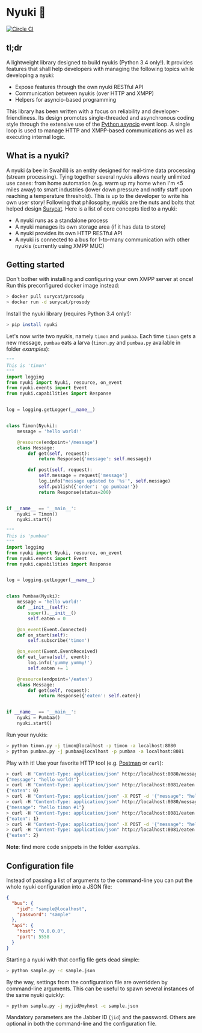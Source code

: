 # Nyuki :bee:

[![Circle CI](https://circleci.com/gh/optiflows/nyuki.svg?style=svg&circle-token=13ac14e1fa136c3488cb48b32ce52347d398e08b)](https://circleci.com/gh/optiflows/nyuki)

## tl;dr
A lightweight library designed to build nyukis (Python 3.4 only!). It provides features that shall help developers with managing the following topics while developing a nyuki:

* Expose features through the own nyuki RESTful API
* Communication between nyukis (over HTTP and XMPP)
* Helpers for asyncio-based programming

This library has been written with a focus on reliability and developer-friendliness. Its design promotes single-threaded and asynchronous coding style through the extensive use of the [Python asyncio](https://docs.python.org/3/library/asyncio.html) event loop. A single loop is used to manage HTTP and XMPP-based communications as well as executing internal logic.

## What is a nyuki?
A nyuki (a bee in Swahili) is an entity designed for real-time data processing (stream processing). Tying together several nyukis allows nearly unlimited use cases: from home automation (e.g. warm up my home when I'm <5 miles away) to smart industries (lower down pressure and notify staff upon reaching a temperature threshold). This is up to the developer to write his own user story! Following that philosophy, nyukis are the nuts and bolts that helped design [Surycat](www.surycat.com).
Here is a list of core concepts tied to a nyuki:

* A nyuki runs as a standalone process
* A nyuki manages its own storage area (if it has data to store)
* A nyuki provides its own HTTP RESTful API
* A nyuki is connected to a bus for 1-to-many communication with other nyukis (currently using XMPP MUC)

## Getting started
Don't bother with installing and configuring your own XMPP server at once! Run this preconfigured docker image instead:

```bash
> docker pull surycat/prosody
> docker run -d surycat/prosody
```

Install the nyuki library (requires Python 3.4 only!):

```bash
> pip install nyuki
```

Let's now write two nyukis, namely `timon` and `pumbaa`. Each time `timon` gets a new message, `pumbaa` eats a larva (`timon.py` and `pumbaa.py` available in folder *examples*):

```python
"""
This is 'timon'
"""
import logging
from nyuki import Nyuki, resource, on_event
from nyuki.events import Event
from nyuki.capabilities import Response


log = logging.getLogger(__name__)


class Timon(Nyuki):
    message = 'hello world!'

    @resource(endpoint='/message')
    class Message:
        def get(self, request):
            return Response({'message': self.message})

        def post(self, request):
            self.message = request['message']
            log.info("message updated to '%s'", self.message)
            self.publish({'order': 'go pumbaa!'})
            return Response(status=200)


if __name__ == '__main__':
    nyuki = Timon()
    nyuki.start()
```

```python
"""
This is 'pumbaa'
"""
import logging
from nyuki import Nyuki, resource, on_event
from nyuki.events import Event
from nyuki.capabilities import Response


log = logging.getLogger(__name__)


class Pumbaa(Nyuki):
    message = 'hello world!'
    def __init__(self):
        super().__init__()
        self.eaten = 0

    @on_event(Event.Connected)
    def on_start(self):
        self.subscribe('timon')

    @on_event(Event.EventReceived)
    def eat_larva(self, event):
        log.info('yummy yummy!')
        self.eaten += 1

    @resource(endpoint='/eaten')
    class Message:
        def get(self, request):
            return Response({'eaten': self.eaten})


if __name__ == '__main__':
    nyuki = Pumbaa()
    nyuki.start()
```


Run your nyukis:

```bash
> python timon.py -j timon@localhost -p timon -a localhost:8080
> python pumbaa.py -j pumbaa@localhost -p pumbaa -a localhost:8081
```

Play with it! Use your favorite HTTP tool (e.g. [Postman](https://chrome.google.com/webstore/detail/postman/fhbjgbiflinjbdggehcddcbncdddomop) or `curl`):

```bash
> curl -H "Content-Type: application/json" http://localhost:8080/message
{"message": "hello world!"}
> curl -H "Content-Type: application/json" http://localhost:8081/eaten
{"eaten": 0}
> curl -H "Content-Type: application/json" -X POST -d '{"message": "hello timon #1"}' http://localhost:8080/message
> curl -H "Content-Type: application/json" http://localhost:8080/message
{"message": "hello timon #1"}
> curl -H "Content-Type: application/json" http://localhost:8081/eaten
{"eaten": 1}
> curl -H "Content-Type: application/json" -X POST -d '{"message": "hello timon #2"}' http://localhost:8080/message
> curl -H "Content-Type: application/json" http://localhost:8081/eaten
{"eaten": 2}
```

**Note**: find more code snippets in the folder *examples*.

## Configuration file
Instead of passing a list of arguments to the command-line you can put the whole nyuki configuration into a JSON file:

```json
{
  "bus": {
    "jid": "sample@localhost",
    "password": "sample"
  },
  "api": {
    "host": "0.0.0.0",
    "port": 5558
  }
}
```

Starting a nyuki with that config file gets dead simple:

```bash
> python sample.py -c sample.json
```

By the way, settings from the configuration file are overridden by command-line arguments. This can be useful to spawn several instances of the same nyuki quickly:

```bash
> python sample.py -j myjid@myhost -c sample.json
```

Mandatory parameters are the Jabber ID (`jid`) and the password. Others are optional in both the command-line and the configuration file.